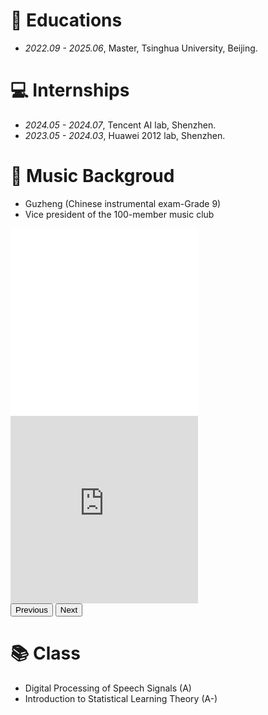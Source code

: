 
# 📖 Educations
- *2022.09 - 2025.06*, Master, Tsinghua University, Beijing.
<!-- - *2015.09 - 2019.06*, Undergraduate, Chu Kochen Honors College, Zhejiang Univeristy, Hangzhou. -->
<!-- - *2012.09 - 2015.06*, Luqiao Middle School, Taizhou.-->

<!-- # 💬 Invited Talksk-->

# 💻 Internships
- *2024.05 - 2024.07*, Tencent AI lab, Shenzhen.
- *2023.05 - 2024.03*, Huawei 2012 lab, Shenzhen.
<!-- - *2019.05 - 2020.02*, [EnjoyMusic](https://enjoymusic.ai/), Hangzhou. -->

# 🎵 Music Backgroud
- Guzheng (Chinese instrumental exam-Grade 9)
- Vice president of the 100-member music club

<!-- 引入 Bootstrap CSS -->
<link href="https://cdn.jsdelivr.net/npm/bootstrap@5.3.0/dist/css/bootstrap.min.css" rel="stylesheet">

<!-- 引入 Bootstrap JS 和 Popper.js -->
<script src="https://cdn.jsdelivr.net/npm/@popperjs/core@2.11.7/dist/umd/popper.min.js"></script>
<script src="https://cdn.jsdelivr.net/npm/bootstrap@5.3.0/dist/js/bootstrap.min.js"></script>

<!-- Carousel 结构 -->
<div id="mediaCarousel" class="carousel slide" data-bs-ride="carousel">
  <div class="carousel-inner">
    <!-- 嵌入的 Bilibili 视频，跳转至15:50，不自动播放 -->
    <div class="carousel-item active">
      <iframe src="//player.bilibili.com/player.html?isOutside=true&aid=6677795&bvid=BV1Es41147Gr&cid=10871767&p=1&t=950" 
              scrolling="no" 
              border="0" 
              frameborder="no" 
              framespacing="0" 
              allowfullscreen="true" 
              class="d-block w-100" 
              style="height: 300px;"></iframe>
    </div>
    <!-- 嵌入的 QQ 音乐播放器 -->
    <div class="carousel-item">
      <iframe src="https://kg.qq.com/node/play?s=9edXNO9LjXnDM98Z&shareuid=639f94802c28348c3d&abtype=13&shareDescABType=1&topsource=&chain_share_id=3v-oqKuMLAtAKdvYSOj3uQ5BVp-iJeHRNLzq6Pe51Ec&pageId=details_of_creations"
              scrolling="no"
              border="0"
              frameborder="no"
              framespacing="0"
              allowfullscreen="true"
              class="d-block w-100"
              style="height: 300px;"></iframe>
    </div>
  </div>

  <!-- 左右导航按钮 -->
  <button class="carousel-control-prev" type="button" data-bs-target="#mediaCarousel" data-bs-slide="prev">
    <span class="carousel-control-prev-icon" aria-hidden="true"></span>
    <span class="visually-hidden">Previous</span>
  </button>
  <button class="carousel-control-next" type="button" data-bs-target="#mediaCarousel" data-bs-slide="next">
    <span class="carousel-control-next-icon" aria-hidden="true"></span>
    <span class="visually-hidden">Next</span>
  </button>
</div>

# 📚 Class
- Digital Processing of Speech Signals (A)
- Introduction to Statistical Learning Theory (A-)
